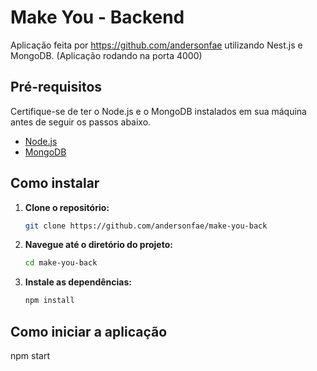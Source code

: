 # Make You - Backend

Aplicação feita por https://github.com/andersonfae utilizando Nest.js e MongoDB.
(Aplicação rodando na porta 4000)

## Pré-requisitos

Certifique-se de ter o Node.js e o MongoDB instalados em sua máquina antes de seguir os passos abaixo.

- [Node.js](https://nodejs.org/)
- [MongoDB](https://www.mongodb.com/try/download/community)

## Como instalar

1. **Clone o repositório:**

   ```bash
   git clone https://github.com/andersonfae/make-you-back
   ```

2. **Navegue até o diretório do projeto:**

   ```bash
   cd make-you-back
   ```

3. **Instale as dependências:**

   ```bash
   npm install
   ```

## Como iniciar a aplicação

npm start
